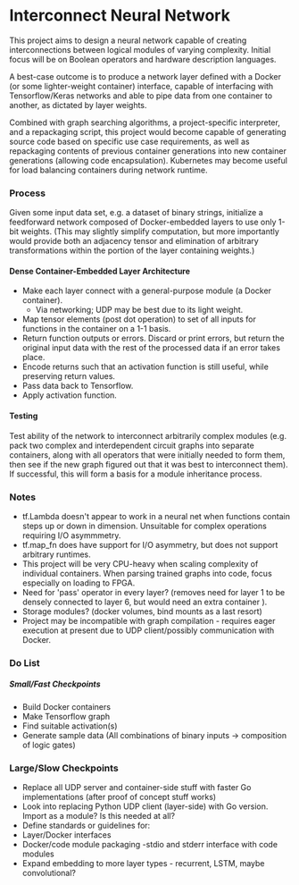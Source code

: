 # Interconnect Neural Network
This project aims to design a neural network capable of creating interconnections between logical modules of varying complexity. Initial focus will be on Boolean operators and hardware description languages.

A best-case outcome is to produce a network layer defined with a Docker (or some lighter-weight container) interface, capable of interfacing with Tensorflow/Keras networks and able to pipe data from one container to another, as dictated by layer weights.

Combined with graph searching algorithms, a project-specific interpreter, and a repackaging script, this project would become capable of generating source code based on specific use case requirements, as well as repackaging contents of previous container generations into new container generations (allowing code encapsulation). Kubernetes may become useful for load balancing containers during network runtime.

### Process
Given some input data set, e.g. a dataset of binary strings, initialize a feedforward network composed of Docker-embedded layers to use only 1-bit weights. (This may slightly simplify computation, but more importantly would provide both an adjacency tensor and elimination of arbitrary transformations within the portion of the layer containing weights.)

#### Dense Container-Embedded Layer Architecture
  - Make each layer connect with a general-purpose module (a Docker container).
      - Via networking; UDP may be best due to its light weight.
  - Map tensor elements (post dot operation) to set of all inputs for functions in the container on a 1-1 basis.
  - Return function outputs or errors. Discard or print errors, but return the original input data with the rest of the processed data if an error takes place.
  - Encode returns such that an activation function is still useful, while preserving return values.
  - Pass data back to Tensorflow.
  - Apply activation function.

#### Testing
Test ability of the network to interconnect arbitrarily complex modules (e.g. pack two complex and interdependent circuit graphs into separate containers, along with all operators that were initially needed to form them, then see if the new graph figured out that it was best to interconnect them). If successful, this will form a basis for a module inheritance process.

### Notes
- tf.Lambda doesn't appear to work in a neural net when functions contain steps up or down in dimension. Unsuitable for complex operations requiring I/O asymmmetry.
- tf.map_fn does have support for I/O asymmetry, but does not support arbitrary runtimes.
- This project will be very CPU-heavy when scaling complexity of individual containers. When parsing trained graphs into code, focus especially on loading to FPGA.
- Need for 'pass' operator in every layer? (removes need for layer 1 to be densely connected to layer 6, but would need an extra container ).
- Storage modules? (docker volumes, bind mounts as a last resort)
- Project may be incompatible with graph compilation - requires eager execution at present due to UDP client/possibly communication with Docker.

### Do List
##### Small/Fast Checkpoints
- Build Docker containers
- Make Tensorflow graph
- Find suitable activation(s)
- Generate sample data (All combinations of binary inputs -> composition of logic gates)

### Large/Slow Checkpoints
- Replace all UDP server and container-side stuff with faster Go implementations (after proof of concept stuff works)
 - Look into replacing Python UDP client (layer-side) with Go version. Import as a module? Is this needed at all?
- Define standards or guidelines for:
 - Layer/Docker interfaces
 - Docker/code module packaging
  -stdio and stderr interface with code modules
- Expand embedding to more layer types - recurrent, LSTM, maybe convolutional?

